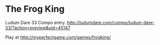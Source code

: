 # The Frog King

Ludum Dare 33 Compo entry.  http://ludumdare.com/compo/ludum-dare-33/?action=preview&uid=45147

Play at http://myperfectgame.com/games/frogking/
